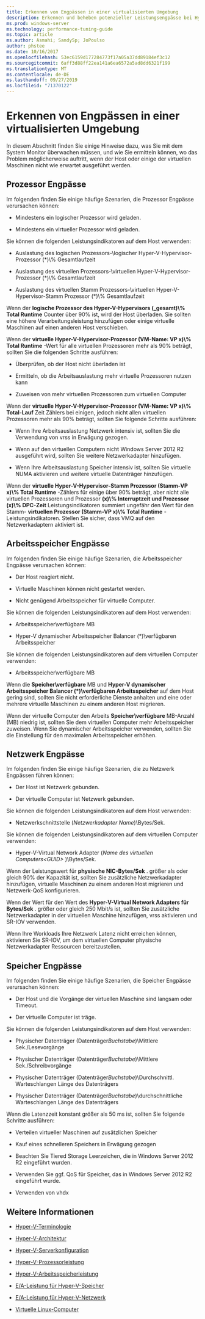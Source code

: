 ```yaml
---
title: Erkennen von Engpässen in einer virtualisierten Umgebung
description: Erkennen und beheben potenzieller Leistungsengpässe bei Hyper-v
ms.prod: windows-server
ms.technology: performance-tuning-guide
ms.topic: article
ms.author: Asmahi; SandySp; JoPoulso
author: phstee
ms.date: 10/16/2017
ms.openlocfilehash: 53ec6159d177284773f17a05a37dd89184ef3c12
ms.sourcegitcommit: 6aff3d88ff22ea141a6ea6572a5ad8dd6321f199
ms.translationtype: MT
ms.contentlocale: de-DE
ms.lasthandoff: 09/27/2019
ms.locfileid: "71370122"
---
```

# <a name="detecting-bottlenecks-in-a-virtualized-environment"></a>Erkennen von Engpässen in einer virtualisierten Umgebung

In diesem Abschnitt finden Sie einige Hinweise dazu, was Sie mit dem System Monitor überwachen müssen, und wie Sie ermitteln können, wo das Problem möglicherweise auftritt, wenn der Host oder einige der virtuellen Maschinen nicht wie erwartet ausgeführt werden.

## <a name="processor-bottlenecks"></a>Prozessor Engpässe

Im folgenden finden Sie einige häufige Szenarien, die Prozessor Engpässe verursachen können:

-   Mindestens ein logischer Prozessor wird geladen.

-   Mindestens ein virtueller Prozessor wird geladen.

Sie können die folgenden Leistungsindikatoren auf dem Host verwenden:

-   Auslastung des logischen Prozessors-\\logischer Hyper-V-Hypervisor-Prozessor (\*)\\% Gesamtlaufzeit

-   Auslastung des virtuellen Prozessors-\\virtuellen Hyper-V-Hypervisor-Prozessor (\*)\\% Gesamtlaufzeit

-   Auslastung des virtuellen Stamm Prozessors-\\virtuellen Hyper-V-Hypervisor-Stamm Prozessor (\*)\\% Gesamtlaufzeit

Wenn der **logische Prozessor des Hyper-V-Hypervisors (\_gesamt)\\% Total Runtime** Counter über 90% ist, wird der Host überladen. Sie sollten eine höhere Verarbeitungsleistung hinzufügen oder einige virtuelle Maschinen auf einen anderen Host verschieben.

Wenn der **virtuelle Hyper-V-Hypervisor-Prozessor (VM-Name: VP x)\\% Total Runtime** -Wert für alle virtuellen Prozessoren mehr als 90% beträgt, sollten Sie die folgenden Schritte ausführen:

-   Überprüfen, ob der Host nicht überladen ist

-   Ermitteln, ob die Arbeitsauslastung mehr virtuelle Prozessoren nutzen kann

-   Zuweisen von mehr virtuellen Prozessoren zum virtuellen Computer

Wenn der **virtuelle Hyper-V-Hypervisor-Prozessor (VM-Name: VP x)\\% Total-Lauf** Zeit Zählers bei einigen, jedoch nicht allen virtuellen Prozessoren mehr als 90% beträgt, sollten Sie folgende Schritte ausführen:

-   Wenn Ihre Arbeitsauslastung Netzwerk intensiv ist, sollten Sie die Verwendung von vrss in Erwägung gezogen.

-   Wenn auf den virtuellen Computern nicht Windows Server 2012 R2 ausgeführt wird, sollten Sie weitere Netzwerkadapter hinzufügen.

-   Wenn Ihre Arbeitsauslastung Speicher intensiv ist, sollten Sie virtuelle NUMA aktivieren und weitere virtuelle Datenträger hinzufügen.

Wenn der **virtuelle Hyper-V-Hypervisor-Stamm Prozessor (Stamm-VP x)\\% Total Runtime** -Zählers für einige über 90% beträgt, aber nicht alle virtuellen Prozessoren und Prozessor **(x)\\% Interruptzeit und Prozessor (x)\\% DPC-Zeit** Leistungsindikatoren summiert ungefähr den Wert für den Stamm- **virtuellen Prozessor (Stamm-VP x)\\% Total Runtime** -Leistungsindikatoren. Stellen Sie sicher, dass VMQ auf den Netzwerkadaptern aktiviert ist.

## <a name="memory-bottlenecks"></a>Arbeitsspeicher Engpässe

Im folgenden finden Sie einige häufige Szenarien, die Arbeitsspeicher Engpässe verursachen können:

-   Der Host reagiert nicht.

-   Virtuelle Maschinen können nicht gestartet werden.

-   Nicht genügend Arbeitsspeicher für virtuelle Computer.

Sie können die folgenden Leistungsindikatoren auf dem Host verwenden:

-   Arbeitsspeicher\\verfügbare MB

-   Hyper-V dynamischer Arbeitsspeicher Balancer (\*)\\verfügbaren Arbeitsspeicher

Sie können die folgenden Leistungsindikatoren auf dem virtuellen Computer verwenden:

-   Arbeitsspeicher\\verfügbare MB

Wenn die **Speicher\\verfügbare** MB und **Hyper-V dynamischer Arbeitsspeicher Balancer (\*)\\verfügbaren Arbeitsspeicher** auf dem Host gering sind, sollten Sie nicht erforderliche Dienste anhalten und eine oder mehrere virtuelle Maschinen zu einem anderen Host migrieren.

Wenn der virtuelle Computer den Arbeits **Speicher\\verfügbare** MB-Anzahl (MB) niedrig ist, sollten Sie dem virtuellen Computer mehr Arbeitsspeicher zuweisen. Wenn Sie dynamischer Arbeitsspeicher verwenden, sollten Sie die Einstellung für den maximalen Arbeitsspeicher erhöhen.

## <a name="network-bottlenecks"></a>Netzwerk Engpässe

Im folgenden finden Sie einige häufige Szenarien, die zu Netzwerk Engpässen führen können:

-   Der Host ist Netzwerk gebunden.

-   Der virtuelle Computer ist Netzwerk gebunden.

Sie können die folgenden Leistungsindikatoren auf dem Host verwenden:

-   Netzwerkschnittstelle (*Netzwerkadapter Name*)\\Bytes/Sek.

Sie können die folgenden Leistungsindikatoren auf dem virtuellen Computer verwenden:

-   Hyper-V-Virtual Network Adapter (*Name des virtuellen Computers&lt;GUID&gt;* )\\Bytes/Sek.

Wenn der Leistungswert für **physische NIC-Bytes/Sek** . größer als oder gleich 90% der Kapazität ist, sollten Sie zusätzliche Netzwerkadapter hinzufügen, virtuelle Maschinen zu einem anderen Host migrieren und Netzwerk-QoS konfigurieren.

Wenn der Wert für den Wert des **Hyper-V-Virtual Network Adapters für Bytes/Sek** . größer oder gleich 250 Mbit/s ist, sollten Sie zusätzliche Netzwerkadapter in der virtuellen Maschine hinzufügen, vrss aktivieren und SR-IOV verwenden.

Wenn Ihre Workloads Ihre Netzwerk Latenz nicht erreichen können, aktivieren Sie SR-IOV, um dem virtuellen Computer physische Netzwerkadapter Ressourcen bereitzustellen.

## <a name="storage-bottlenecks"></a>Speicher Engpässe

Im folgenden finden Sie einige häufige Szenarien, die Speicher Engpässe verursachen können:

-   Der Host und die Vorgänge der virtuellen Maschine sind langsam oder Timeout.

-   Der virtuelle Computer ist träge.

Sie können die folgenden Leistungsindikatoren auf dem Host verwenden:

-   Physischer Datenträger (Datenträger*Buchstabe*)\\Mittlere Sek./Lesevorgänge

-   Physischer Datenträger (Datenträger*Buchstabe*)\\Mittlere Sek./Schreibvorgänge

-   Physischer Datenträger (Datenträger*Buchstabe*)\\Durchschnittl. Warteschlangen Länge des Datenträgers

-   Physischer Datenträger (Datenträger*Buchstabe*)\\durchschnittliche Warteschlangen Länge des Datenträgers

Wenn die Latenzzeit konstant größer als 50 ms ist, sollten Sie folgende Schritte ausführen:

-   Verteilen virtueller Maschinen auf zusätzlichen Speicher

-   Kauf eines schnelleren Speichers in Erwägung gezogen

-   Beachten Sie Tiered Storage Leerzeichen, die in Windows Server 2012 R2 eingeführt wurden.

-   Verwenden Sie ggf. QoS für Speicher, das in Windows Server 2012 R2 eingeführt wurde.

-   Verwenden von vhdx

## <a name="see-also"></a>Weitere Informationen

-   [Hyper-V-Terminologie](terminology.md)

-   [Hyper-V-Architektur](architecture.md)

-   [Hyper-V-Serverkonfiguration](configuration.md)

-   [Hyper-V-Prozessorleistung](processor-performance.md)

-   [Hyper-V-Arbeitsspeicherleistung](memory-performance.md)

-   [E/A-Leistung für Hyper-V-Speicher](storage-io-performance.md)

-   [E/A-Leistung für Hyper-V-Netzwerk](network-io-performance.md)

-   [Virtuelle Linux-Computer](linux-virtual-machine-considerations.md)
